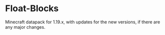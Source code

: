 # Float-Blocks
Minecraft datapack for 1.19.x, with updates for the new versions, if there are any major changes.
